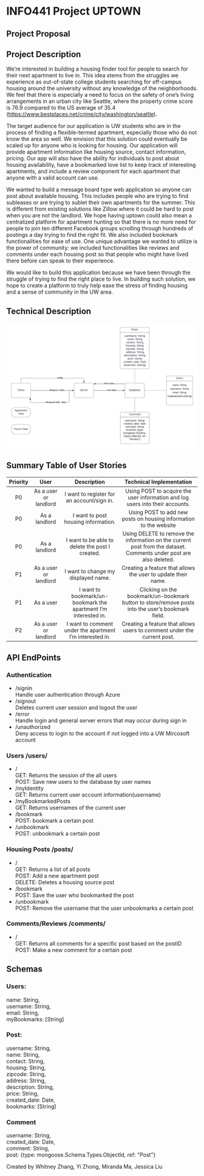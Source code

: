 # INFO441 Project UPTOWN

## Project Proposal
 
## Project Description 
We’re interested in building a housing finder tool for people to search for their next apartment to live in. This idea stems from the struggles we experience as out-of-state college students searching for off-campus housing around the university without any knowledge of the neighborhoods. We feel that there is especially a need to focus on the safety of one’s living arrangements in an urban city like Seattle, where the property crime score is 76.9 compared to the US average of 35.4 (https://www.bestplaces.net/crime/city/washington/seattle). 

The target audience for our application is UW students who are in the process of finding a flexible-termed apartment, especially those who do not know the area so well. We envision that this solution could eventually be scaled up for anyone who is looking for housing. Our application will provide apartment information like housing source, contact information, pricing. Our app will also have the ability for individuals to post about housing availability, have a bookmarked love list to keep track of interesting apartments, and include a review component for each apartment that anyone with a valid account can use. 

We wanted to build a message board type web application so anyone can post about available housing. This includes people who are trying to find subleases or are trying to sublet their own apartments for the summer. This is different from existing solutions like Zillow where it could be hard to post when you are not the landlord. We hope having uptown could also mean a centralized platform for apartment hunting so that there is no more need for people to join ten different Facebook groups scrolling through hundreds of postings a day trying to find the right fit. We also included bookmark functionalities for ease of use. One unique advantage we wanted to utilize is the power of community: we included functionalities like reviews and comments under each housing post so that people who might have lived there before can speak to their experience. 

We would like to build this application because we have been through the struggle of trying to find the right place to live. In building such solution, we hope to create a platform to truly help ease the stress of finding housing and a sense of community in the UW area. 
 
## Technical Description

![alt text](/public/img/Info%20441.png)

## Summary Table of User Stories
| Priority  |          User         |                                                 Description                                                 |                                      Technical Implementation                                     |
|:---------:|:---------------------:|:-----------------------------------------------------------------------------------------------------------:|:-------------------------------------------------------------------------------------------------:|
| P0        | As a user or landlord | I want to register for an account/sign in.                                                                  | Using POST to acquire the user information and log users into their accounts.                     |
| P0        | As a landlord         | I want to post housing information.                                                                         | Using POST to add new posts on housing information to the website                                 |
| P0        | As a landlord         | I want to be able to delete the post I created.                                                             | Using DELETE to remove the information on the current post from the dataset. Comments under post are also deleted.                      |
| P1        | As a user or landlord     | I want to change my displayed name.                         | Creating a feature that allows the user to update their name.                           |
| P1        | As a user             | I want to bookmark/un-bookmark the apartment I’m interested in.                                             | Clicking on the bookmark/un-bookmark button to store/remove posts into the user’s bookmark field. |
| P2        | As a user or landlord     | I want to comment under the apartment I’m interested in.                         | Creating a feature that allows users to comment under the current post.                           |
 
## API EndPoints
### Authentication 
- /signin <br>
	Handle user authentication through Azure
- /signout <br>
	Deletes current user session and logout the user
- /error <br>
	Handle login and general server errors that may occur during sign in
- /unauthorized <br>
	Deny access to login to the account if not logged into a UW Mircosoft account
 
### Users  /users/
- / <br>
	GET: Returns the session of the all users <br>
	POST: Save new users to the database by user names <br>
- /myIdentity <br>
	GET: Returns current user account information(username)  <br>
- /myBookmarkedPosts <br>
	GET: Returns usernames of the current user <br>
- /bookmark <br>
	POST: bookmark a certain post 
- /unbookmark <br>
	POST: unbookmark a certain post
 
### Housing Posts /posts/
- / <br>
GET: Returns a list of all posts <br>
POST: Add a new apartment post<br>
DELETE: Deletes a housing source post<br>
- /bookmark <br>
	POST: Save the user who bookmarked the post <br>
- /unbookmark <br>
	POST: Remove the username that the user unbookmarks a certain post<br>

### Comments/Reviews /comments/
- / <br>
GET: Returns all comments for a specific post based on the postID <br>
POST: Make a new comment for a certain post <br>
 
 
 
## Schemas
### Users:
name: String, <br>
username: String, <br>
email: String, <br>
myBookmarks: [String]
 
### Post:
username: String, <br>
name: String, <br>
contact: String, <br>
housing: String, <br>
zipcode: String, <br>
address: String, <br>
description: String, <br>
price: String, <br>
created_date: Date, <br>
bookmarks: [String]
 
### Comment
username: String, <br>
created_date: Date, <br>
comment: String, <br>
post: {type: mongoose.Schema.Types.ObjectId, ref: "Post"}

Created by Whitney Zhang, Yi Zhong, Miranda Ma, Jessica Liu
